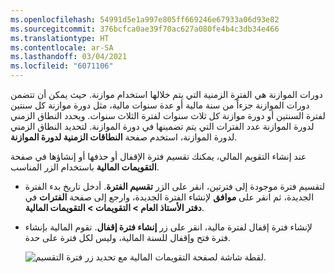 ```yaml
---
ms.openlocfilehash: 54991d5e1a997e805ff669246e67933a06d93e82
ms.sourcegitcommit: 376bcfca0ae39f70ac627a080fe4b4c3db34e466
ms.translationtype: HT
ms.contentlocale: ar-SA
ms.lasthandoff: 03/04/2021
ms.locfileid: "6071106"
---
```

دورات الموازنة هي الفترة الزمنية التي يتم خلالها استخدام موازنة. حيث يمكن أن تتضمن دورات الموازنة جزءاً من سنة مالية أو عدة سنوات مالية، مثل دورة موازنة كل سنتين لفترة السنتين أو دورة موازنة كل ثلاث سنوات لفترة الثلاث سنوات. ويحدد النطاق الزمني لدورة الموازنة عدد الفترات التي يتم تضمينها في دورة الموازنة. لتحديد النطاق الزمني لدورة الموازنة، استخدم صفحة **النطاقات الزمنية لدورة الموازنة**.

عند إنشاء التقويم المالي، يمكنك تقسيم فترة الإقفال أو حذفها أو إنشاؤها في صفحة **التقويمات المالية** باستخدام الزر المناسب.

- لتقسيم فترة موجودة إلى فترتين، انقر على الزر **تقسيم الفترة**. أدخل تاريخ بدء الفترة الجديدة، ثم انقر على **موافق** لإنشاء الفترة الجديدة، وارجع إلى صفحة **الفترات** في **دفتر الأستاذ العام > التقويمات > التقويمات المالية**.

- لإنشاء فترة إقفال لفترة مالية، انقر على زر **إنشاء فترة إقفال**. تقوم المالية بإنشاء فترة فتح وإقفال للسنة المالية، وليس لكل فترة على حدة.
 

    ![لقطة شاشة لصفحة التقويمات المالية مع تحديد زر فترة التقسيم.](../media/divide-period.png)




